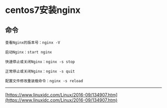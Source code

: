 # centos7安装nginx



## 命令

```
查看Nginx的版本号：nginx -V

启动Nginx：start nginx

快速停止或关闭Nginx：nginx -s stop

正常停止或关闭Nginx：nginx -s quit

配置文件修改重装载命令：nginx -s reload
```

---

[https://www.linuxidc.com/Linux/2016-09/134907.htm](https://www.linuxidc.com/Linux/2016-09/134907.htm)

